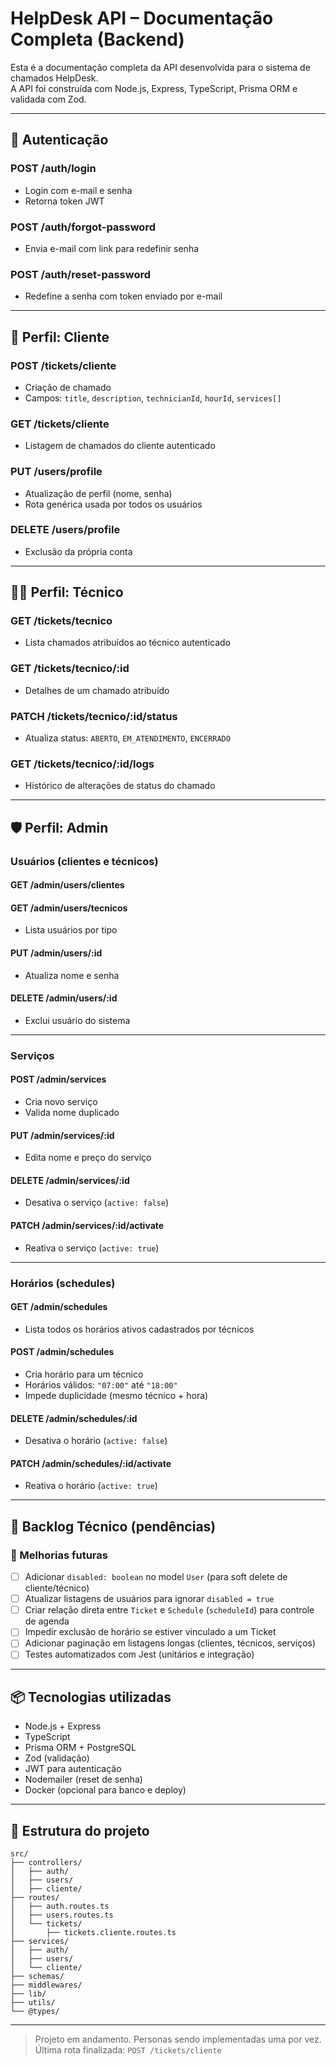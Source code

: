 # HelpDesk API – Documentação Completa (Backend)

Esta é a documentação completa da API desenvolvida para o sistema de chamados HelpDesk.  
A API foi construída com Node.js, Express, TypeScript, Prisma ORM e validada com Zod.

---

## 🔐 Autenticação

### POST /auth/login

- Login com e-mail e senha
- Retorna token JWT

### POST /auth/forgot-password

- Envia e-mail com link para redefinir senha

### POST /auth/reset-password

- Redefine a senha com token enviado por e-mail

---

## 👤 Perfil: Cliente

### POST /tickets/cliente

- Criação de chamado
- Campos: `title`, `description`, `technicianId`, `hourId`, `services[]`

### GET /tickets/cliente

- Listagem de chamados do cliente autenticado

### PUT /users/profile

- Atualização de perfil (nome, senha)
- Rota genérica usada por todos os usuários

### DELETE /users/profile

- Exclusão da própria conta

---

## 👨‍🔧 Perfil: Técnico

### GET /tickets/tecnico

- Lista chamados atribuídos ao técnico autenticado

### GET /tickets/tecnico/:id

- Detalhes de um chamado atribuído

### PATCH /tickets/tecnico/:id/status

- Atualiza status: `ABERTO`, `EM_ATENDIMENTO`, `ENCERRADO`

### GET /tickets/tecnico/:id/logs

- Histórico de alterações de status do chamado

---

## 🛡️ Perfil: Admin

### Usuários (clientes e técnicos)

#### GET /admin/users/clientes

#### GET /admin/users/tecnicos

- Lista usuários por tipo

#### PUT /admin/users/:id

- Atualiza nome e senha

#### DELETE /admin/users/:id

- Exclui usuário do sistema

---

### Serviços

#### POST /admin/services

- Cria novo serviço
- Valida nome duplicado

#### PUT /admin/services/:id

- Edita nome e preço do serviço

#### DELETE /admin/services/:id

- Desativa o serviço (`active: false`)

#### PATCH /admin/services/:id/activate

- Reativa o serviço (`active: true`)

---

### Horários (schedules)

#### GET /admin/schedules

- Lista todos os horários ativos cadastrados por técnicos

#### POST /admin/schedules

- Cria horário para um técnico
- Horários válidos: `"07:00"` até `"18:00"`
- Impede duplicidade (mesmo técnico + hora)

#### DELETE /admin/schedules/:id

- Desativa o horário (`active: false`)

#### PATCH /admin/schedules/:id/activate

- Reativa o horário (`active: true`)

---

## 📝 Backlog Técnico (pendências)

### 🔧 Melhorias futuras

- [ ] Adicionar `disabled: boolean` no model `User` (para soft delete de cliente/técnico)
- [ ] Atualizar listagens de usuários para ignorar `disabled = true`
- [ ] Criar relação direta entre `Ticket` e `Schedule` (`scheduleId`) para controle de agenda
- [ ] Impedir exclusão de horário se estiver vinculado a um Ticket
- [ ] Adicionar paginação em listagens longas (clientes, técnicos, serviços)
- [ ] Testes automatizados com Jest (unitários e integração)

---

## 📦 Tecnologias utilizadas

- Node.js + Express
- TypeScript
- Prisma ORM + PostgreSQL
- Zod (validação)
- JWT para autenticação
- Nodemailer (reset de senha)
- Docker (opcional para banco e deploy)

---

## 📂 Estrutura do projeto

```
src/
├── controllers/
│   ├── auth/
│   ├── users/
│   ├── cliente/
├── routes/
│   ├── auth.routes.ts
│   ├── users.routes.ts
│   └── tickets/
│       ├── tickets.cliente.routes.ts
├── services/
│   ├── auth/
│   ├── users/
│   └── cliente/
├── schemas/
├── middlewares/
├── lib/
├── utils/
└── @types/
```

---

> Projeto em andamento. Personas sendo implementadas uma por vez. Última rota finalizada: `POST /tickets/cliente`
